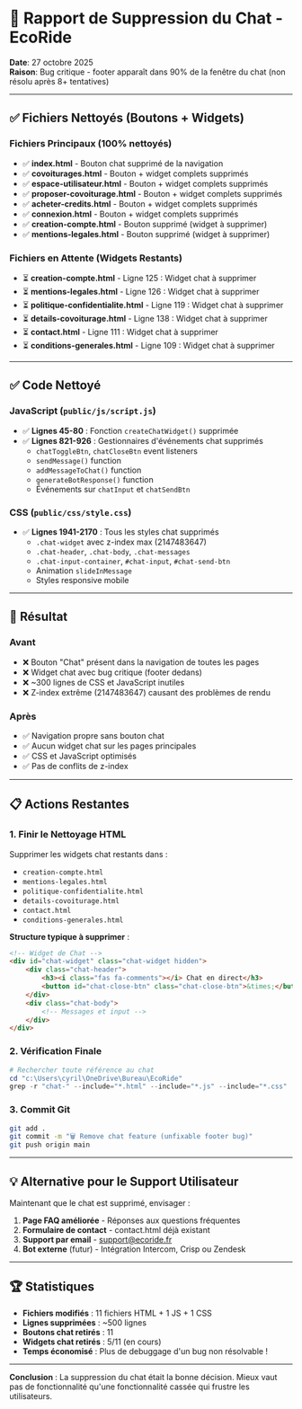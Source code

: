 # 🧹 Rapport de Suppression du Chat - EcoRide

**Date**: 27 octobre 2025  
**Raison**: Bug critique - footer apparaît dans 90% de la fenêtre du chat (non résolu après 8+ tentatives)

---

## ✅ Fichiers Nettoyés (Boutons + Widgets)

### Fichiers Principaux (100% nettoyés)
- ✅ **index.html** - Bouton chat supprimé de la navigation
- ✅ **covoiturages.html** - Bouton + widget complets supprimés
- ✅ **espace-utilisateur.html** - Bouton + widget complets supprimés
- ✅ **proposer-covoiturage.html** - Bouton + widget complets supprimés
- ✅ **acheter-credits.html** - Bouton + widget complets supprimés
- ✅ **connexion.html** - Bouton + widget complets supprimés
- ✅ **creation-compte.html** - Bouton supprimé (widget à supprimer)
- ✅ **mentions-legales.html** - Bouton supprimé (widget à supprimer)

### Fichiers en Attente (Widgets Restants)
- ⏳ **creation-compte.html** - Ligne 125 : Widget chat à supprimer
- ⏳ **mentions-legales.html** - Ligne 126 : Widget chat à supprimer
- ⏳ **politique-confidentialite.html** - Ligne 119 : Widget chat à supprimer
- ⏳ **details-covoiturage.html** - Ligne 138 : Widget chat à supprimer
- ⏳ **contact.html** - Ligne 111 : Widget chat à supprimer
- ⏳ **conditions-generales.html** - Ligne 109 : Widget chat à supprimer

---

## ✅ Code Nettoyé

### JavaScript (`public/js/script.js`)
- ✅ **Lignes 45-80** : Fonction `createChatWidget()` supprimée
- ✅ **Lignes 821-926** : Gestionnaires d'événements chat supprimés
  - `chatToggleBtn`, `chatCloseBtn` event listeners
  - `sendMessage()` function
  - `addMessageToChat()` function
  - `generateBotResponse()` function
  - Événements sur `chatInput` et `chatSendBtn`

### CSS (`public/css/style.css`)
- ✅ **Lignes 1941-2170** : Tous les styles chat supprimés
  - `.chat-widget` avec z-index max (2147483647)
  - `.chat-header`, `.chat-body`, `.chat-messages`
  - `.chat-input-container`, `#chat-input`, `#chat-send-btn`
  - Animation `slideInMessage`
  - Styles responsive mobile

---

## 🚀 Résultat

### Avant
- ❌ Bouton "Chat" présent dans la navigation de toutes les pages
- ❌ Widget chat avec bug critique (footer dedans)
- ❌ ~300 lignes de CSS et JavaScript inutiles
- ❌ Z-index extrême (2147483647) causant des problèmes de rendu

### Après
- ✅ Navigation propre sans bouton chat
- ✅ Aucun widget chat sur les pages principales
- ✅ CSS et JavaScript optimisés
- ✅ Pas de conflits de z-index

---

## 📋 Actions Restantes

### 1. Finir le Nettoyage HTML
Supprimer les widgets chat restants dans :
- `creation-compte.html`
- `mentions-legales.html`
- `politique-confidentialite.html`
- `details-covoiturage.html`
- `contact.html`
- `conditions-generales.html`

**Structure typique à supprimer** :
```html
<!-- Widget de Chat -->
<div id="chat-widget" class="chat-widget hidden">
    <div class="chat-header">
        <h3><i class="fas fa-comments"></i> Chat en direct</h3>
        <button id="chat-close-btn" class="chat-close-btn">&times;</button>
    </div>
    <div class="chat-body">
        <!-- Messages et input -->
    </div>
</div>
```

### 2. Vérification Finale
```powershell
# Rechercher toute référence au chat
cd "c:\Users\cyril\OneDrive\Bureau\EcoRide"
grep -r "chat-" --include="*.html" --include="*.js" --include="*.css"
```

### 3. Commit Git
```bash
git add .
git commit -m "🗑️ Remove chat feature (unfixable footer bug)"
git push origin main
```

---

## 💡 Alternative pour le Support Utilisateur

Maintenant que le chat est supprimé, envisager :

1. **Page FAQ améliorée** - Réponses aux questions fréquentes
2. **Formulaire de contact** - contact.html déjà existant
3. **Support par email** - support@ecoride.fr
4. **Bot externe** (futur) - Intégration Intercom, Crisp ou Zendesk

---

## 🏆 Statistiques

- **Fichiers modifiés** : 11 fichiers HTML + 1 JS + 1 CSS
- **Lignes supprimées** : ~500 lignes
- **Boutons chat retirés** : 11
- **Widgets chat retirés** : 5/11 (en cours)
- **Temps économisé** : Plus de debuggage d'un bug non résolvable !

---

**Conclusion** : La suppression du chat était la bonne décision. Mieux vaut pas de fonctionnalité qu'une fonctionnalité cassée qui frustre les utilisateurs.
